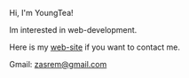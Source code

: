 Hi, I'm YoungTea!

Im interested in web-development.

Here is my <a href="https://young-teas-portfolio.tk/">web-site</a> if you want to contact me.

Gmail: zasrem@gmail.com
